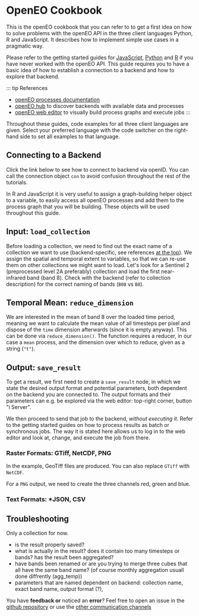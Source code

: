 # OpenEO Cookbook

This is the openEO cookbook that you can refer to to get a first idea on how to solve problems with the openEO API in the three client languages Python, R and JavaScript. It describes how to implement simple use cases in a pragmatic way.

Please refer to the getting started guides for [JavaScript](https://openeo.org/documentation/1.0/javascript), [Python](https://openeo.org/documentation/1.0/python/) and [R](https://openeo.org/documentation/1.0/r/) if you have never worked with the openEO API. This guide requires you to have a basic idea of how to establish a connection to a backend and how to explore that backend.

::: tip References
* [openEO processes documentation](https://openeo.org/documentation/1.0/processes.html)
* [openEO hub](https://openeo.org/documentation/1.0/processes.html) to discover backends with available data and processes
* [openEO web editor](https://editor.openeo.org) to visually build process graphs and execute jobs
:::

Throughout these guides, code examples for all three client languages are given. Select your preferred language with the code switcher on the right-hand side to set all examples to that language.

## Connecting to a Backend

Click the link below to see how to connect to backend via openID. You can call the connection object `con` to avoid confusion throughout the rest of the tutorials.

<CodeSwitcher>
<template v-slot:py>

[Getting started: openID authentication](https://openeo.org/documentation/1.0/python/#openid-connect-authentication)

</template>

<template v-slot:r>

[Getting started: openID authentication](https://openeo.org/documentation/1.0/r/#openid-connect-authentication)

</template>

<template v-slot:js>

[Getting started: openID authentication](https://openeo.org/documentation/1.0/javascript/#openid-connect-authentication)

</template>

</CodeSwitcher>

In R and JavaScript it is very useful to assign a graph-building helper object to a variable, to easily access all openEO processes and add them to the process graph that you will be building. These objects will be used throughout this guide.

<CodeSwitcher>
<template v-slot:py>

No graph-building object is required. In python, all processes are just appended to each other.

</template>
<template v-slot:r>

```r
# get a process graph builder, see ?processes
p <- processes()
```

**Note:** In all R code, `p` is used to select openEO processes.

</template>
<template v-slot:js>

```js
// get process builder help
var builder = await con.buildProcess();
```

**Note:** In all JavaScript code, `builder` is used to select openEO processes.

</template>
</CodeSwitcher>

## Input: `load_collection`

Before loading a collection, we need to find out the exact name of a collection we want to use (backend-specific, see references [at the top](#openeo-cookbook)). We assign the spatial and temporal extent to variables, so that we can re-use them on other collections we might want to load. Let's look for a Sentinel 2 (preprocessed level 2A preferably) collection and load the first near-infrared band (band 8). Check with the backend (refer to collection description) for the correct naming of bands (`B08` vs `B8`).

<CodeSwitcher>
<template v-slot:py>

```python
# make dictionary, containing bounding box
brussel = {"west":4.2369, "south":50.7816, "east":4.5277, "north":50.9305}
# make list, containing the temporal interval
t = ["2020-06-01", "2020-09-01"]

# load first datacube
cube_s2_b8 = con.load_collection(
    "SENTINEL2_L2A_SENTINELHUB",
    spatial_extent = brussel,
    temporal_extent = t,
    bands = ["B08"]
)
```

</template>
<template v-slot:r>

```r
# create variables for loading collection
brussel <- list(west=4.2369, south=50.7816, east=4.5277, north=50.9305)
t <- c("2020-06-01", "2020-09-01")

# load first datacube
cube_s2_b8 <- p$load_collection(
  id = "SENTINEL2_L2A_SENTINELHUB",
  spatial_extent = iceland,
  temporal_extent = t,
  bands=c("B08")
)
```

</template>
<template v-slot:js>

```js
// make spatial and temporal extent
let brussel = {"west":4.2369, "south":50.7816, "east":4.5277, "north":50.9305};
let t = ["2020-06-01", "2020-09-01"];   

// load first cube
var cube_s2_b8 = builder.load_collection(
    "SENTINEL2_L2A_SENTINELHUB",
    brussel,
    t,
    ["B08"]
);
```

</template>
</CodeSwitcher>

## Temporal Mean: `reduce_dimension`

We are interested in the mean of band 8 over the loaded time period, meaning we want to calculate the mean value of all timesteps per pixel and dispose of the `time` dimension afterwards (since it is empty anyway). This can be done via `reduce_dimension()`. The function requires a reducer, in our case a `mean` process, and the dimension over which to reduce, given as a string (`"t"`).

<CodeSwitcher>
<template v-slot:py>

```python
# reduce all timesteps
# mean_time() is a shortcut function
cube_s2_b8_red = cube_s2_b8.mean_time()

# alternatively, 'reduce_dimension' can be used
cube_s2_b8_red = cube_s2_b8.reduce_dimension(dimension="t", reducer="mean")
```

**Note:** In python, the predefined openEO function can be given as a string.

</template>
<template v-slot:r>

```r
# reduce dimension, use p$mean to give reducer
cube_s2_b8_red <- p$reduce_dimension(data = cube_s2_b8, reducer = p$mean, dimension = "t")
```

**Note:** `p$mean` means that we are using the predefined `mean` function provided by openEO.

</template>
<template v-slot:js>

```js
// reduce dimension, use builder$mean to give reducer
var cube_s2_b8_red = builder.reduce_dimension(data = cube_s2_b8, reducer = builder.mean, dimension = "t");
```

**Note:** `builder.mean` means that we are using the predefined `mean` function provided by openEO.

</template>
</CodeSwitcher>

## Output: `save_result`

To get a result, we first need to create a `save_result` node, in which we state the desired output format and potential parameters, both dependent on the backend you are connected to. The output formats and their parameters can e.g. be explored via the web editor: top-right corner, button "i Server".

We then proceed to send that job to the backend, _without executing it_. Refer to the getting started guides on how to process results as batch or synchronous jobs. The way it is stated here allows us to log in to the web editor and look at, change, and execute the job from there.

### Raster Formats: GTiff, NetCDF, PNG

In the example, GeoTiff files are produced. You can also replace `GTiff` with `NetCDF`.

<CodeSwitcher>
<template v-slot:py>

```python
# save using save_result, give format as string
res = cube_s2_b8_red.save_result(format = "GTiff")
# send job to backend, do not execute
job = res.send_job(title = "mean_cube_py")
```

</template>
<template v-slot:r>

```r
# use list_file_formats() to be able to choose from a list
formats <- list_file_formats()

# save using save_result, give format via list
res <- p$save_result(data = cube_s2_b8_red, format = formats$output$GTiff)

# send job to backend
job <- create_job(graph = res, title = "mean_cube_r")
```

</template>
<template v-slot:js>

```js
// save using save_result, give fomat as string
result = builder.save_result(data = cube_s2_b8_red, format = "GTiff");

// send job to backend, but don't execute yet
var job = await con.createJob(result, "mean_cube_js");
```

</template>
</CodeSwitcher>

For a `PNG` output, we need to create the three channels red, green and blue.

### Text Formats: *JSON, CSV



## Troubleshooting

Only a collection for now.

- is the result properly saved?
- what is actually in the result? does it contain too many timesteps or bands? has the result been aggregated?
- have bands been renamed or are you trying to merge three cubes that all have the same band name? (of course monthly aggregation usuall done diffrently (agg_temp))
- parameters that are named dependent on backend: collection name, exact band name, output format (?), 

You have **feedback or** noticed an **error**? Feel free to open an issue in the [github repository](https://github.com/Open-EO/openeo.org) or use the [other communication channels](https://openeo.org/contact.html)